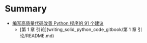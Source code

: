 # Summary

* [编写高质量代码改善 Python 程序的 91 个建议](writing_solid_python_code_gitbook/README.md)
    * [第 1 章 引论](writing_solid_python_code_gitbook/第 1 章 引论/README.md)

